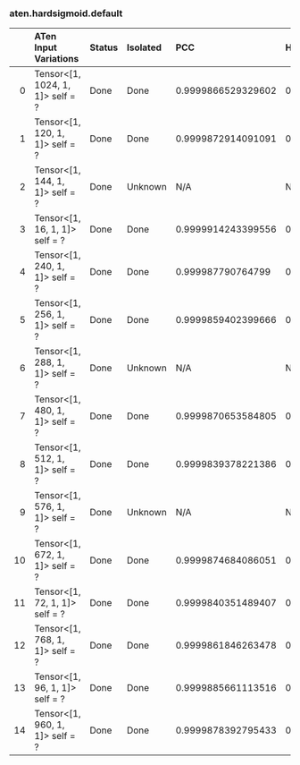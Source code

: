 ### aten.hardsigmoid.default
|    | ATen Input Variations            | Status   | Isolated   | PCC                | Host   |
|---:|:---------------------------------|:---------|:-----------|:-------------------|:-------|
|  0 | Tensor<[1, 1024, 1, 1]> self = ? | Done     | Done       | 0.9999866529329602 | 0      |
|  1 | Tensor<[1, 120, 1, 1]> self = ?  | Done     | Done       | 0.9999872914091091 | 0      |
|  2 | Tensor<[1, 144, 1, 1]> self = ?  | Done     | Unknown    | N/A                | N/A    |
|  3 | Tensor<[1, 16, 1, 1]> self = ?   | Done     | Done       | 0.9999914243399556 | 0      |
|  4 | Tensor<[1, 240, 1, 1]> self = ?  | Done     | Done       | 0.999987790764799  | 0      |
|  5 | Tensor<[1, 256, 1, 1]> self = ?  | Done     | Done       | 0.9999859402399666 | 0      |
|  6 | Tensor<[1, 288, 1, 1]> self = ?  | Done     | Unknown    | N/A                | N/A    |
|  7 | Tensor<[1, 480, 1, 1]> self = ?  | Done     | Done       | 0.9999870653584805 | 0      |
|  8 | Tensor<[1, 512, 1, 1]> self = ?  | Done     | Done       | 0.9999839378221386 | 0      |
|  9 | Tensor<[1, 576, 1, 1]> self = ?  | Done     | Unknown    | N/A                | N/A    |
| 10 | Tensor<[1, 672, 1, 1]> self = ?  | Done     | Done       | 0.9999874684086051 | 0      |
| 11 | Tensor<[1, 72, 1, 1]> self = ?   | Done     | Done       | 0.9999840351489407 | 0      |
| 12 | Tensor<[1, 768, 1, 1]> self = ?  | Done     | Done       | 0.9999861846263478 | 0      |
| 13 | Tensor<[1, 96, 1, 1]> self = ?   | Done     | Done       | 0.9999885661113516 | 0      |
| 14 | Tensor<[1, 960, 1, 1]> self = ?  | Done     | Done       | 0.9999878392795433 | 0      |

